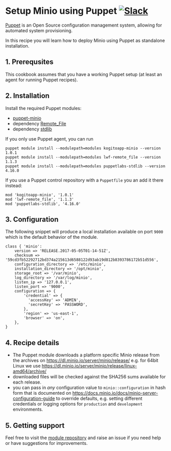 # Setup Minio using Puppet [![Slack](https://slack.minio.io/slack?type=svg)](https://slack.minio.io)

[Puppet][puppet] is an Open Source configuration management system, allowing for
automated system provisioning.

In this recipe you will learn how to deploy Minio using Puppet as standalone
installation.

## 1. Prerequsites

This cookbook assumes that you have a working Puppet setup (at least an agent for
running Puppet recipes).

## 2. Installation

Install the required Puppet modules:

*   [puppet-minio][puppet-minio]
*   dependency [Remote_File][puppet-remote_file]
*   dependency [stdlib][puppetlabs-stdlib]

If you only use Puppet agent, you can run

```
puppet module install --modulepath=modules kogitoapp-minio --version 1.0.1
puppet module install --modulepath=modules lwf-remote_file --version 1.1.3
puppet module install --modulepath=modules puppetlabs-stdlib --version 4.16.0
```

If you use a Puppet control repository with a `Puppetfile` you an add it there
instead:

```
mod 'kogitoapp-minio', '1.0.1'
mod 'lwf-remote_file', '1.1.3'
mod 'puppetlabs-stdlib', '4.16.0'
```
## 3. Configuration

The following snippet will produce a local installation available on port `9000`
which is the default behavior of the module.

```puppet
class { 'minio':
    version => 'RELEASE.2017-05-05T01-14-51Z',
    checksum => '59cd3fb52292712bd374a215613d6588122d93ab19d812b8393786172b51d556',
    configuration_directory => '/etc/minio',
    installation_directory => '/opt/minio',
    storage_root => '/var/minio',
    log_directory => '/var/log/minio',
    listen_ip => '127.0.0.1',
    listen_port => '9000',
    configuration => {
        'credential' => {
          'accessKey' => 'ADMIN',
          'secretKey' => 'PASSWORD',
        },
        'region' => 'us-east-1',
        'browser' => 'on',
    },
}
```

## 4. Recipe details

*   The Puppet module downloads a platform specific Minio release from the
    archives on <https://dl.minio.io/server/minio/release/> e.g. for 64bit
    Linux we use <https://dl.minio.io/server/minio/release/linux-amd64/archive/>
*   downloaded files will be checked against the SHA256 sums available for each
    release.
*   you can pass in _any_ configuration value to `minio::configuration` in hash
    form that is documented on <https://docs.minio.io/docs/minio-server-configuration-guide>
    to override defaults, e.g. setting different credentials or logging options
    for `production` and `development` environments.

## 5. Getting support

Feel free to visit the [module repository][puppet-minio] and raise an issue if
you need help or have suggestions for improvements.

[puppet]: https://puppet.com
[puppet-minio]: https://github.com/kogitoapp/puppet-minio
[puppet-remote_file]: https://github.com/lwf/puppet-remote_file
[puppetlabs-stdlib]: https://github.com/puppetlabs/puppetlabs-stdlib
